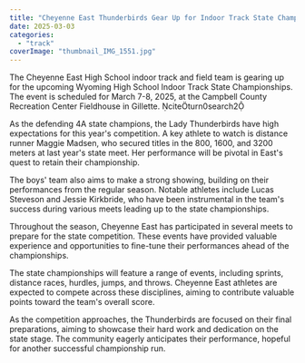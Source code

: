 ```yaml
---
title: "Cheyenne East Thunderbirds Gear Up for Indoor Track State Championships"
date: 2025-03-03
categories: 
  - "track"
coverImage: "thumbnail_IMG_1551.jpg"
---
```


The Cheyenne East High School indoor track and field team is gearing up for the upcoming Wyoming High School Indoor Track State Championships. The event is scheduled for March 7-8, 2025, at the Campbell County Recreation Center Fieldhouse in Gillette. citeturn0search2

As the defending 4A state champions, the Lady Thunderbirds have high expectations for this year's competition. A key athlete to watch is distance runner Maggie Madsen, who secured titles in the 800, 1600, and 3200 meters at last year's state meet. Her performance will be pivotal in East's quest to retain their championship.

The boys' team also aims to make a strong showing, building on their performances from the regular season. Notable athletes include Lucas Steveson and Jessie Kirkbride, who have been instrumental in the team's success during various meets leading up to the state championships.

Throughout the season, Cheyenne East has participated in several meets to prepare for the state competition. These events have provided valuable experience and opportunities to fine-tune their performances ahead of the championships.

The state championships will feature a range of events, including sprints, distance races, hurdles, jumps, and throws. Cheyenne East athletes are expected to compete across these disciplines, aiming to contribute valuable points toward the team's overall score.

As the competition approaches, the Thunderbirds are focused on their final preparations, aiming to showcase their hard work and dedication on the state stage. The community eagerly anticipates their performance, hopeful for another successful championship run.
